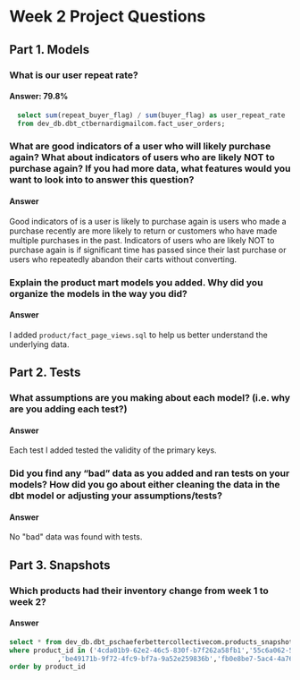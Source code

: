 # Week 2 Project Questions 

## Part 1. Models 

### What is our user repeat rate? 
#### Answer: 79.8%

```sql
  select sum(repeat_buyer_flag) / sum(buyer_flag) as user_repeat_rate
  from dev_db.dbt_ctbernardigmailcom.fact_user_orders;
```
### What are good indicators of a user who will likely purchase again? What about indicators of users who are likely NOT to purchase again? If you had more data, what features would you want to look into to answer this question?
#### Answer 
Good indicators of is a user is likely to purchase again is users who made a purchase recently are more likely to return or  customers who have made multiple purchases in the past. Indicators of users who are likely NOT to purchase again is if significant time has passed since their last purchase or users who repeatedly abandon their carts without converting. 

### Explain the product mart models you added. Why did you organize the models in the way you did?
#### Answer
I added `product/fact_page_views.sql` to help us better understand the underlying data. 
## Part 2. Tests 

### What assumptions are you making about each model? (i.e. why are you adding each test?)
#### Answer
Each test I added tested the validity of the primary keys. 

### Did you find any “bad” data as you added and ran tests on your models? How did you go about either cleaning the data in the dbt model or adjusting your assumptions/tests?
#### Answer
No "bad" data was found with tests.

## Part 3. Snapshots 

### Which products had their inventory change from week 1 to week 2? 
#### Answer
```sql
select * from dev_db.dbt_pschaeferbettercollectivecom.products_snapshot
where product_id in ('4cda01b9-62e2-46c5-830f-b7f262a58fb1','55c6a062-5f4a-4a8b-a8e5-05ea5e6715a3'
            ,'be49171b-9f72-4fc9-bf7a-9a52e259836b','fb0e8be7-5ac4-4a76-a1fa-2cc4bf0b2d80')
order by product_id
```